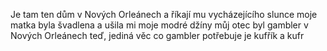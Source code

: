 Je tam ten dům v Nových Orleánech
a říkají mu vycházejícího slunce
moje matka byla švadlena
a ušila mi moje modré džíny
můj otec byl gambler
v Nových Orleánech
teď, jediná věc co gambler potřebuje
je kufřík a kufr
